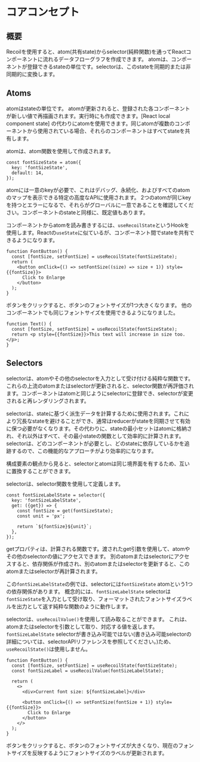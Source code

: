 # コアコンセプト
## 概要
Recoilを使用すると、atom(共有state)からselector(純粋関数)を通ってReactコンポーネントに流れるデータフローグラフを作成できます。
atomは、コンポーネントが登録できるstateの単位です。selectorは、このstateを同期的または非同期的に変換します。

## Atoms
atomはstateの単位です。
atomが更新されると、登録された各コンポーネントが新しい値で再描画されます。実行時にも作成できます。[React local component state] の代わりにatomを使用できます。同じatomが複数のコンポーネントから使用されている場合、それらのコンポーネントはすべてstateを共有します。

atomは、atom関数を使用して作成されます。

```React
const fontSizeState = atom({
  key: 'fontSizeState',
  default: 14,
});
```

atomには一意のkeyが必要で、これはデバッグ、永続化、およびすべてのatomのマップを表示できる特定の高度なAPIに使用されます。
2つのatomが同じkeyを持つとエラーになるで、それらがグローバルに一意であることを確認してください。コンポーネントのstateと同様に、既定値もあります。

コンポーネントからatomを読み書きするには、`useRecoilState`というHookを使用します。Reactの`useState`に似ているが、コンポーネント間でstateを共有できるようになります。

```React
function FontButton() {
  const [fontSize, setFontSize] = useRecoilState(fontSizeState);
  return (
    <button onClick={() => setFontSize((size) => size + 1)} style={{fontSize}}>
      Click to Enlarge
    </button>
  );
}
```

ボタンをクリックすると、ボタンのフォントサイズが1つ大きくなります。
他のコンポーネントでも同じフォントサイズを使用できるようになりました。

```React
function Text() {
  const [fontSize, setFontSize] = useRecoilState(fontSizeState);
  return <p style={{fontSize}}>This text will increase in size too.</p>;
}
```

## Selectors
selectorは、atomやその他のselectorを入力として受け付ける純粋な関数です。
これらの上流のatomまたはselectorが更新されると、selector関数が再評価されます。コンポーネントはatomと同じようにselectorに登録でき、selectorが変更されると再レンダリングされます。

selectorは、stateに基づく派生データを計算するために使用されます。これにより冗長なstateを避けることができ、通常はreducerがstateを同期させて有効に保つ必要がなくなります。その代わりに、stateの最小セットはatomに格納され、それ以外はすべて、その最小stateの関数として効率的に計算されます。selectorは、どのコンポーネントが必要とし、どのstateに依存しているかを追跡するので、この機能的なアプローチがより効率的になります。

構成要素の観点から見ると、selectorとatomは同じ境界面を有するため、互いに置換することができます。

selectorは、selector関数を使用して定義します。

```React
const fontSizeLabelState = selector({
  key: 'fontSizeLabelState',
  get: ({get}) => {
    const fontSize = get(fontSizeState);
    const unit = 'px';

    return `${fontSize}${unit}`;
  },
});
```

getプロパティは、計算される関数です。渡されたget引数を使用して、atomやその他のselectorの値にアクセスできます。
別のatomまたはselectorにアクセスすると、依存関係が作成され、別のatomまたはselectorを更新すると、このatomまたはselectorが再計算されます。

この`fontSizeLabelState`の例では、selectorには`fontSizeState` atomという1つの依存関係があります。
概念的には、`fontSizeLabelState` selectorは`fontSizeState`を入力として受け取り、フォーマットされたフォントサイズラベルを出力として返す純粋な関数のように動作します。

selectorは、`useRecoilValue()`を使用して読み取ることができます。
これは、atomまたはselectorを引数として取り、対応する値を返します。`fontSizeLabelState` selectorが書き込み可能ではない(書き込み可能selectorの詳細については、selectorAPIリファレンスを参照してください。)ため、`useRecoilState()`は使用しません。

```React
function FontButton() {
  const [fontSize, setFontSize] = useRecoilState(fontSizeState);
  const fontSizeLabel = useRecoilValue(fontSizeLabelState);

  return (
    <>
      <div>Current font size: ${fontSizeLabel}</div>

      <button onClick={() => setFontSize(fontSize + 1)} style={{fontSize}}>
        Click to Enlarge
      </button>
    </>
  );
}
```

ボタンをクリックすると、ボタンのフォントサイズが大きくなり、現在のフォントサイズを反映するようにフォントサイズのラベルが更新されます。
